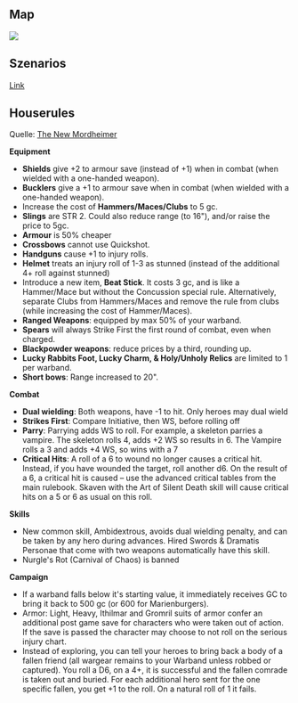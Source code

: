 ## Map
![](modheim-map-DE.jpg)

## Szenarios
[Link](https://github.com/Labernator/Mordheim/tree/master/Old/Return-to-Mordheim/Szenarios)

## Houserules
Quelle: [The New Mordheimer](https://mordheimer.net/docs/house_rules)

**Equipment**
 - **Shields** give +2 to armour save (instead of +1) when in combat (when wielded with a one-handed weapon).
 - **Bucklers** give a +1 to armour save when in combat (when wielded with a one-handed weapon).
 - Increase the cost of **Hammers/Maces/Clubs** to 5 gc.
 - **Slings** are STR 2. Could also reduce range (to 16"), and/or raise the price to 5gc.
 - **Armour** is 50% cheaper 
 - **Crossbows** cannot use Quickshot.
 - **Handguns** cause +1 to injury rolls.
 - **Helmet** treats an injury roll of 1-3 as stunned (instead of the additional 4+ roll against stunned)
 - Introduce a new item, **Beat Stick**. It costs 3 gc, and is like a Hammer/Mace but without the Concussion special rule. Alternatively, separate Clubs from Hammers/Maces and remove the rule from clubs (while increasing the cost of Hammer/Maces).
 - **Ranged Weapons**: equipped by max 50% of your warband.
 - **Spears** will always Strike First the first round of combat, even when charged.
 - **Blackpowder weapons**: reduce prices by a third, rounding up.
 - **Lucky Rabbits Foot, Lucky Charm, & Holy/Unholy Relics** are limited to 1 per warband.
 - **Short bows**: Range increased to 20".

**Combat**
 - **Dual wielding**: Both weapons, have -1 to hit. Only heroes may dual wield
 - **Strikes First**: Compare Initiative, then WS, before rolling off
 - **Parry**: Parrying adds WS to roll. For example, a skeleton parries a vampire. The skeleton rolls 4, adds +2 WS so results in 6. The Vampire rolls a 3 and adds +4 WS, so wins with a 7
 - **Critical Hits**: A roll of a 6 to wound no longer causes a critical hit. Instead, if you have wounded the target, roll another d6. On the result of a 6, a critical hit is caused – use the advanced critical tables from the main rulebook. Skaven with the Art of Silent Death skill will cause critical hits on a 5 or 6 as usual on this roll.

**Skills**
 - New common skill, Ambidextrous, avoids dual wielding penalty, and can be taken by any hero during advances. Hired Swords & Dramatis Personae that come with two weapons automatically have this skill.
 - Nurgle's Rot (Carnival of Chaos) is banned

**Campaign**
 - If a warband falls below it's starting value, it immediately receives GC to bring it back to 500 gc (or 600 for Marienburgers).
 - Armor: Light, Heavy, Ithilmar and Gromril suits of armor confer an additional post game save for characters who were taken out of action. If the save is passed the character may choose to not roll on the serious injury chart.
 - Instead of exploring, you can tell your heroes to bring back a body of a fallen friend (all wargear remains to your Warband unless robbed or captured). You roll a D6, on a 4+, it is successful and the fallen comrade is taken out and buried. For each additional hero sent for the one specific fallen, you get +1 to the roll. On a natural roll of 1 it fails.
